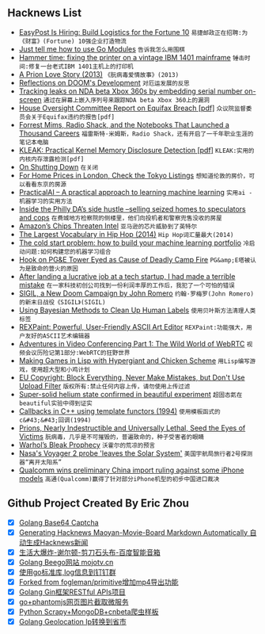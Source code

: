 ## Hacknews List


- [EasyPost Is Hiring: Build Logistics for the Fortune 10](https://www.easypost.com/jobs)  `易捷邮政正在招聘:为《财富》(Fortune) 10强企业打造物流`
- [Just tell me how to use Go Modules](https://www.kablamo.com.au/blog-1/2018/12/10/just-tell-me-how-to-use-go-modules)  `告诉我怎么用围棋`
- [Hammer time: fixing the printer on a vintage IBM 1401 mainframe](http://www.righto.com/2018/12/hammer-time-fixing-printer-on-vintage.html)  `锤击时间:修复一台老式IBM 1401主机上的打印机`
- [A Prion Love Story (2013)](https://www.newyorker.com/books/page-turner/a-prion-love-story)  `《朊病毒爱情故事》(2013)`
- [Reflections on DOOM&#39;s Development](https://rome.ro/news/2018/12/10/reflections-on-dooms-development)  `对厄运发展的反思`
- [Tracking leaks on NDA beta Xbox 360s by embedding serial number on-screen](https://twitter.com/cullend/status/1071884772064944128)  `通过在屏幕上嵌入序列号来跟踪NDA beta Xbox 360上的漏洞`
- [House Oversight Committee Report on Equifax Breach [pdf]](https://oversight.house.gov/wp-content/uploads/2018/12/Equifax-Report.pdf)  `众议院监督委员会关于Equifax违约的报告[pdf]`
- [Forrest Mims, Radio Shack, and the Notebooks That Launched a Thousand Careers](https://hackaday.com/2017/01/18/forrest-mims-radio-shack-and-the-notebooks-that-launched-a-thousand-careers/)  `福雷斯特·米姆斯，Radio Shack，还有开启了一千年职业生涯的笔记本电脑`
- [KLEAK: Practical Kernel Memory Disclosure Detection [pdf]](https://netbsd.org/gallery/presentations/maxv/kleak.pdf)  `KLEAK:实用的内核内存泄露检测[pdf]`
- [On Shutting Down](https://blog.ycombinator.com/shutting-down/)  `在关闭`
- [For Home Prices in London, Check the Tokyo Listings](https://blogs.imf.org/2018/04/10/for-home-prices-in-london-check-the-tokyo-listings/)  `想知道伦敦的房价，可以看看东京的房源`
- [PracticalAI – A practical approach to learning machine learning](https://github.com/GokuMohandas/practicalAI)  `实用ai -机器学习的实用方法`
- [Inside the Philly DA’s side hustle –selling seized homes to speculators and cops](http://planphilly.com/articles/2018/12/07/inside-the-philadelphia-da-s-side-hustle-selling-seized-homes-to-speculators-and-cops)  `在费城地方检察院的侧楼里，他们向投机者和警察兜售没收的房屋`
- [Amazon’s Chips Threaten Intel](https://www.nytimes.com/2018/12/10/technology/amazon-server-chip-intel.html)  `亚马逊的芯片威胁到了英特尔`
- [The Largest Vocabulary in Hip Hop (2014)](https://pudding.cool/2017/02/vocabulary/)  `Hip Hop词汇量最大(2014)`
- [The cold start problem: how to build your machine learning portfolio](https://towardsdatascience.com/the-cold-start-problem-how-to-build-your-machine-learning-portfolio-6718b4ae83e9)  `冷启动问题:如何构建您的机器学习组合`
- [Hook on PG&amp;E Tower Eyed as Cause of Deadly Camp Fire](https://www.nbcbayarea.com/news/local/Hook-on-PGE-Tower-Eyed-as-Cause-of-Deadly-Camp-Fire-502035081.html)  `PG&amp;E塔被认为是致命的营火的原因`
- [After landing a lucrative job at a tech startup, I had made a terrible mistake](https://torontolife.com/tech/truth-tech-insider-got/)  `在一家科技初创公司找到一份利润丰厚的工作后，我犯了一个可怕的错误`
- [SIGIL, a New Doom Campaign by John Romero](https://www.romerogames.ie/sigil/)  `约翰·罗梅罗(John Romero)的新末日战役《SIGIL》(SIGIL)`
- [Using Bayesian Methods to Clean Up Human Labels](https://blog.dominodatalab.com/using-bayesian-methods-to-clean-up-human-labels/)  `使用贝叶斯方法清理人类标签`
- [REXPaint: Powerful, User-Friendly ASCII Art Editor](https://www.gridsagegames.com/rexpaint/)  `REXPaint:功能强大，用户友好的ASCII艺术编辑器`
- [Adventures in Video Conferencing Part 1: The Wild World of WebRTC](https://googleprojectzero.blogspot.com/2018/12/adventures-in-video-conferencing-part-1.html)  `视频会议历险记第1部分:WebRTC的狂野世界`
- [Making Games in Lisp with Hypergiant and Chicken Scheme](http://alex-charlton.com/posts/Prototype_to_polish_Making_games_in_CHICKEN_Scheme_with_Hypergiant/)  `用Lisp编写游戏，使用超大型和小鸡计划`
- [EU Copyright: Block Everything, Never Make Mistakes, but Don&#39;t Use Upload Filter](https://www.techdirt.com/articles/20181210/09323241194/latest-eu-copyright-proposal-block-everything-never-make-mistakes-dont-use-upload-filters.shtml)  `版权所有:禁止任何内容上传，请勿使用上传过滤`
- [Super-solid helium state confirmed in beautiful experiment](https://arstechnica.com/science/2018/12/researchers-find-super-solid-by-looking-at-a-normal-solid/)  `超固态氦在beautiful实验中得到证实`
- [Callbacks in C&#43;&#43; using template functors (1994)](http://www.tutok.sk/fastgl/callback.html)  `使用模板函式的c&#43;&#43;回调(1994)`
- [Prions, Nearly Indestructible and Universally Lethal, Seed the Eyes of Victims](https://blogs.scientificamerican.com/artful-amoeba/prions-nearly-indestructible-and-universally-lethal-seed-the-eyes-of-victims/)  `朊病毒，几乎是不可摧毁的，普遍致命的，种子受害者的眼睛`
- [Warhol’s Bleak Prophecy](https://www.theatlantic.com/magazine/archive/2019/01/andy-warhol-pop-art-whitney/576412/)  `沃霍尔的荒凉的预言`
- [Nasa&#39;s Voyager 2 probe &#39;leaves the Solar System&#39;](https://www.bbc.co.uk/news/science-environment-46502820)  `美国宇航局旅行者2号探测器“离开太阳系”`
- [Qualcomm wins preliminary China import ruling against some iPhone models](https://www.reuters.com/article/us-qualcomm-apple/qualcomm-wins-import-ban-against-several-apple-iphones-in-china-idUSKBN1O91LD)  `高通(Qualcomm)赢得了针对部分iPhone机型的初步中国进口裁决`

## Github Project Created By Eric Zhou

- [x] [Golang Base64 Captcha](https://github.com/mojocn/base64Captcha)
- [x] [Generating Hacknews Maoyan-Movie-Board Markdown Automatically 自动生成Hacknews新闻](https://github.com/dejavuzhou/md-genie)
- [x] [生活大爆炸-谢尔顿-剪刀石头布-百度智能音箱](https://github.com/mojocn/dueros-bang-game)
- [x] [Golang Beego网站 mojotv.cn](https://github.com/mojocn/www.mojotv.cn)
- [x] [使用go标准库,log信息到钉钉群](https://github.com/mojocn/dooger)
- [x] [Forked from fogleman/primitive增加mp4导出功能](https://github.com/mojocn/primitive)
- [x] [Golang Gin框架RESTful APIs项目](https://github.com/JJJJJJJerk/ezier-golang-web-api-framework)
- [x] [go+phantomjs网页图片截取微服务](https://github.com/mojocn/screen_shot)
- [x] [Python Scrapy+MongoDB+cnbeta爬虫样板](https://github.com/mojocn/scrapy_mongodb_boilerplate_cnbeta)
- [x] [Golang Geolocation Ip转换到省市](https://github.com/mojocn/ip2location)